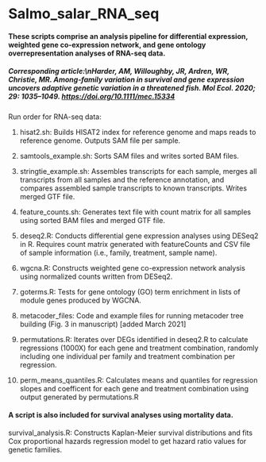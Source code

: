 # Salmo_salar_RNA_seq

#### These scripts comprise an analysis pipeline for differential expression, weighted gene co-expression network, and gene ontology overrepresentation analyses of RNA-seq data.

##### Corresponding article:\nHarder, AM, Willoughby, JR, Ardren, WR, Christie, MR. Among‐family variation in survival and gene expression uncovers adaptive genetic variation in a threatened fish. Mol Ecol. 2020; 29: 1035–1049. https://doi.org/10.1111/mec.15334

Run order for RNA-seq data:

1. hisat2.sh: Builds HISAT2 index for reference genome and maps reads to reference genome. Outputs SAM file per sample.

2. samtools_example.sh: Sorts SAM files and writes sorted BAM files.

3. stringtie_example.sh: Assembles transcripts for each sample, merges all transcripts from all samples and the reference annotation, and compares assembled sample transcripts to known transcripts. Writes merged GTF file.

4. feature_counts.sh: Generates text file with count matrix for all samples using sorted BAM files and merged GTF file.

5. deseq2.R: Conducts differential gene expression analyses using DESeq2 in R. Requires count matrix generated with featureCounts and CSV file of sample information (i.e., family, treatment, sample name).

6. wgcna.R: Constructs weighted gene co-expression network analysis using normalized counts written from DESeq2.

7. goterms.R: Tests for gene ontology (GO) term enrichment in lists of module genes produced by WGCNA.

8. metacoder_files: Code and example files for running metacoder tree building (Fig. 3 in manuscript) [added March 2021]

9. permutations.R: Iterates over DEGs identified in deseq2.R to calculate regressions (1000X) for each gene and treatment combination, randomly including one individual per family and treatment combination per regression.

10. perm_means_quantiles.R: Calculates means and quantiles for regression slopes and coefficent for each gene and treatment combination using output generated by permutations.R

#### A script is also included for survival analyses using mortality data.

survival_analysis.R: Constructs Kaplan-Meier survival distributions and fits Cox proportional hazards regression model to get hazard ratio values for genetic families.
